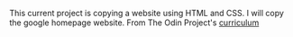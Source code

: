 This current project is copying a website using HTML and CSS. I will copy the 
google homepage website.
From The Odin Project's [curriculum](http://www.theodinproject.com/courses/web-development-101/lessons/html-css)